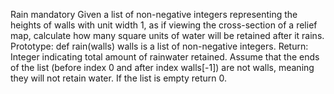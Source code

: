 Rain mandatory Given a list of non-negative integers representing the heights of walls with unit width 1, as if viewing the cross-section of a relief map, calculate how many square units of water will be retained after it rains.
Prototype: def rain(walls) walls is a list of non-negative integers. Return: Integer indicating total amount of rainwater retained. Assume that the ends of the list (before index 0 and after index walls[-1]) are not walls, meaning they will not retain water. If the list is empty return 0.
